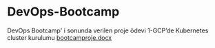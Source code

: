 # DevOps-Bootcamp
DevOps Bootcamp' i sonunda verilen proje ödevi
1-GCP’de Kubernetes cluster kurulumu
[bootcamproje.docx](https://github.com/ezgisariyildiz/DevOps-Bootcamp/files/9511012/bootcamproje.docx)
